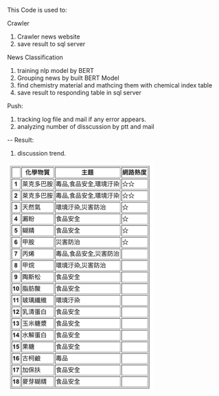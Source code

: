This Code is used to:

Crawler
  1. Crawler news website
  2. save result to sql server

News Classification
  1. training nlp model by BERT
  2. Grouping news by built BERT Model
  3. find chemistry material and mathcing them with chemical index table
  4. save result to responding table in sql server

Push:
  1. tracking log file and mail if any error appears.
  2. analyzing number of disscussion by ptt and mail
  
  
--
Result:
  1. discussion trend.
  
  ![image](https://github.com/sjenwork/NewsWork/blob/master/Image/Discussion_trend.png)




 
